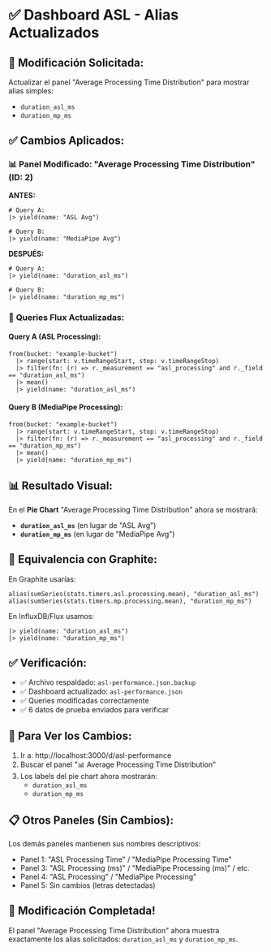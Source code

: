 # ✅ Dashboard ASL - Alias Actualizados

## 🎯 **Modificación Solicitada:**
Actualizar el panel "Average Processing Time Distribution" para mostrar alias simples:
- `duration_asl_ms`
- `duration_mp_ms`

## ✅ **Cambios Aplicados:**

### 📊 **Panel Modificado:** "Average Processing Time Distribution" (ID: 2)

**ANTES:**
```flux
# Query A:
|> yield(name: "ASL Avg")

# Query B:  
|> yield(name: "MediaPipe Avg")
```

**DESPUÉS:**
```flux
# Query A:
|> yield(name: "duration_asl_ms")

# Query B:
|> yield(name: "duration_mp_ms")
```

### 🔧 **Queries Flux Actualizadas:**

#### **Query A (ASL Processing):**
```flux
from(bucket: "example-bucket")
  |> range(start: v.timeRangeStart, stop: v.timeRangeStop)
  |> filter(fn: (r) => r._measurement == "asl_processing" and r._field == "duration_asl_ms")
  |> mean()
  |> yield(name: "duration_asl_ms")
```

#### **Query B (MediaPipe Processing):**
```flux
from(bucket: "example-bucket")
  |> range(start: v.timeRangeStart, stop: v.timeRangeStop)
  |> filter(fn: (r) => r._measurement == "asl_processing" and r._field == "duration_mp_ms")
  |> mean()
  |> yield(name: "duration_mp_ms")
```

## 📊 **Resultado Visual:**

En el **Pie Chart** "Average Processing Time Distribution" ahora se mostrará:
- **`duration_asl_ms`** (en lugar de "ASL Avg")
- **`duration_mp_ms`** (en lugar de "MediaPipe Avg")

## 🎯 **Equivalencia con Graphite:**

En Graphite usarías:
```
alias(sumSeries(stats.timers.asl.processing.mean), "duration_asl_ms")
alias(sumSeries(stats.timers.mp.processing.mean), "duration_mp_ms")  
```

En InfluxDB/Flux usamos:
```flux
|> yield(name: "duration_asl_ms")
|> yield(name: "duration_mp_ms")
```

## ✅ **Verificación:**

- ✅ Archivo respaldado: `asl-performance.json.backup`
- ✅ Dashboard actualizado: `asl-performance.json`
- ✅ Queries modificadas correctamente
- ✅ 6 datos de prueba enviados para verificar

## 🚀 **Para Ver los Cambios:**

1. Ir a: http://localhost:3000/d/asl-performance
2. Buscar el panel "📊 Average Processing Time Distribution"
3. Los labels del pie chart ahora mostrarán:
   - `duration_asl_ms`
   - `duration_mp_ms`

## 📋 **Otros Paneles (Sin Cambios):**

Los demás paneles mantienen sus nombres descriptivos:
- Panel 1: "ASL Processing Time" / "MediaPipe Processing Time"
- Panel 3: "ASL Processing (ms)" / "MediaPipe Processing (ms)" / etc.
- Panel 4: "ASL Processing" / "MediaPipe Processing"
- Panel 5: Sin cambios (letras detectadas)

## 🎉 **Modificación Completada!**

El panel "Average Processing Time Distribution" ahora muestra exactamente los alias solicitados: `duration_asl_ms` y `duration_mp_ms`.
